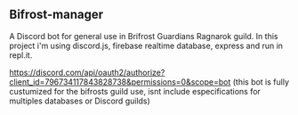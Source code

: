 ## Bifrost-manager

A Discord bot for general use in Brifrost Guardians Ragnarok guild.
In this project i'm using discord.js, firebase realtime database, express and run in repl.it.

https://discord.com/api/oauth2/authorize?client_id=796734117843828738&permissions=0&scope=bot
(this bot is fully custumized for the bifrosts guild use, isnt include especifications for multiples databases or Discord guilds)

